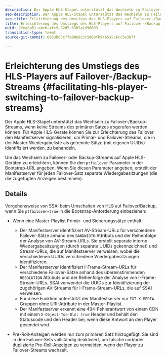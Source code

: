 ```yaml
---
description: Der Apple HLS-Stapel unterstützt das Wechseln zu Failover-/Backup-Streams, wenn keine Streams des primären Satzes abgerufen werden können. Für Apple HLS-Geräte können Sie zur Erleichterung des Failover den Manifestserver signalisieren, um Primär- und Failover-Streams, die in der Master-Wiedergabeliste als getrennte Sätze (mit eigenen UUIDs) identifiziert werden, zu behandeln.
seo-description: Der Apple HLS-Stapel unterstützt das Wechseln zu Failover-/Backup-Streams, wenn keine Streams des primären Satzes abgerufen werden können. Für Apple HLS-Geräte können Sie zur Erleichterung des Failover den Manifestserver signalisieren, um Primär- und Failover-Streams, die in der Master-Wiedergabeliste als getrennte Sätze (mit eigenen UUIDs) identifiziert werden, zu behandeln.
seo-title: Erleichterung des Umstiegs des HLS-Players auf Failover-/Backup-Streams
title: Erleichterung des Umstiegs des HLS-Players auf Failover-/Backup-Streams
uuid: 2fea8a51-e4cb-4fc9-82d5-6305a1d96603
translation-type: tm+mt
source-git-commit: 6863b63c7fa0068c3c5060fb946515c6cc5e3bff

---
```



# Erleichterung des Umstiegs des HLS-Players auf Failover-/Backup-Streams {#facilitating-hls-player-switching-to-failover-backup-streams}

Der Apple HLS-Stapel unterstützt das Wechseln zu Failover-/Backup-Streams, wenn keine Streams des primären Satzes abgerufen werden können. Für Apple HLS-Geräte können Sie zur Erleichterung des Failover den Manifestserver signalisieren, um Primär- und Failover-Streams, die in der Master-Wiedergabeliste als getrennte Sätze (mit eigenen UUIDs) identifiziert werden, zu behandeln.

Um das Wechseln zu Failover- oder Backup-Streams auf Apple HLS-Geräten zu erleichtern, können Sie den `ptfailover` Parameter in der Bootstrap-URL angeben. Wenn Sie diesen Parameter angeben, erstellt der Manifestserver für jeden Failover-Satz separate Wiedergabesitzungen (die die zugefügten Anzeigen bestimmen).

## Details

Vorgehensweise von SSAI beim Umschalten von HLS auf Failover/Backup, wenn Sie `ptfailover=true` in die Bootstrap-Anforderung einbeziehen:

* Wenn eine Master-Playlist Primär- und Sicherungssätze enthält:

   * Der Manifestserver identifiziert AV-Stream-URLs für verschiedene Failover-Sätze anhand des `BANDWIDTH` Attributs und der Reihenfolge der Analyse von AV-Stream-URLs. Sie erstellt separate interne Wiedergabesitzungen (durch separate UUIDs gekennzeichnet) und Stream-URLs, die auf Manifestserver verweisen, wobei die verschiedenen UUIDs verschiedene Wiedergabesitzungen identifizieren.
   * Der Manifestserver identifiziert I-Frame-Stream-URLs für verschiedene Failover-Sätze anhand des übereinstimmenden `RESOLUTION` Attributs und der Reihenfolge der Analyse von I-Frame-Stream-URLs. SSAI verwendet die UUIDs zur Identifizierung der zugehörigen AV-Streams für I-Frame-Stream-URLs, die auf SSAI verweisen.
   * Für diese Funktion unterstützt der Manifestserver nur `EXT-X-MEDIA` Gruppen ohne URI-Attribute in der Master-Playlist.
   * Der Manifestserver erkennt eine 404-Fehlerantwort von einem CDN mit einem `X-Object-Too-Old: true` Header und behält den Statuscode und den Header bei, wenn diese Antwort an den Player gesendet wird.

* Pre-Roll-Anzeigen werden nur zum primären Satz hinzugefügt. Sie sind in den Failover-Sets vollständig deaktiviert, um falsche und/oder duplizierte Pre-Roll-Anzeigen zu vermeiden, wenn der Player zu Failover-Streams wechselt.

